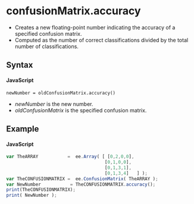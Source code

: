 # confusionMatrix.accuracy
- Creates a new floating-point number indicating the accuracy of a specified confusion matrix.
- Computed as the number of correct classifications divided by the total number of classifications.
       
## Syntax

#### JavaScript

```
newNumber = oldConfusionMatrix.accuracy()
```
- *newNumber* is the new number.
- *oldConfusionMatrix* is the specified confusion matrix.

## Example

#### JavaScript
```javascript
var TheARRAY           =  ee.Array( [ [0,2,0,0],  
                                     [0,1,0,0],  
                                     [0,1,3,1], 
                                     [0,1,3,4]   ] ); 
var TheCONFUSIONMATRIX =  ee.ConfusionMatrix( TheARRAY ); 
var NewNumber           = TheCONFUSIONMATRIX.accuracy(); 
print(TheCONFUSIONMATRIX);
print( NewNumber ); 
```
